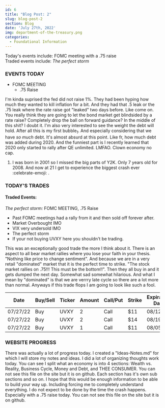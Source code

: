```yaml
---
id: 6
title: "Blog Post: 2"
slug: blog-post-2
section: Blog
date: 'July 27th, 2022'
img: department-of-the-treasury.png
categories:
  - Foundational Information
---
```

<!-- bro I really need more pictures STILL -->
Today's events include: FOMC meeting with a .75 raise<br>
Traded events include: *The perfect storm*

<!--more-->

### EVENTS TODAY
 - FOMC MEETING
   - .75 Raise

I'm kinda suprised the fed did not raise 1%. They had been hyping how much they wanted to kill inflation for a bit. And they had that .5 leak or the .75 leak where the rate raise got "leaked" two days before. Like come on. You really think they are going to let the bond market get blindsided by a rate raise? Completely drop the ball on forward guidance? In the middle of this shit? I doubt it. I'm also very interested to see the weight the debt will hold. After all this is my first bubble<sub>*1*</sub>. And especially considering that we have *so much* debt. It's almost absurd at this point. Like fr, how much debt was added during 2020. And the funniest part is I recently learned that 2020 only started to rally after QE unlimited. LMFAO. Clown economy no cap. 

1. I was born in 2001 so I missed the big parts of Y2K. Only 7 years old for 2008. And now at 21 I get to experience the biggest crash ever :celebrate-emoji: .

### TODAY'S TRADES

#### Traded Events:
*The perfect storm:* FOMC MEETING, .75 Raise
  - Past FOMC meetings had a rally from it and then sold off forever after.
  - Market Overbought IMO
  - VIX very undersold IMO
  - The perfect storm
  - If your not buying UVXY here you shouldn't be trading.

This was an exceptionally good trade the more I think about it. There is an aspect to all bear market rallies where you lose your faith in your thesis. "Nothing like price to change sentiment". And because we are in a very retail "dominated" market that it is the perfect time to strike. "The stock market rallies on .75!!! This must be the bottom!!". Then they all buy in and it gets dumped the next day. Somewhat sad somewhat hilarious. And what I mean by "dominated" is that we are verrry late cycle so there are a lot more than normal. Anyways if this trade flops I am going to look like such a fool.

| Date     | Buy/Sell | Ticker | Amount | Call/Put | Strike | Expiration Date | Average Price | Total |
| -------- | -------- | ------ | ------ | -------- | ------ | --------------- | ------------- | ----- |
| 07/27/22 | Buy      | UVXY   | 2      | Call     | $11    | 08/12/22        | $1.10         | $220  |
| 07/27/22 | Buy      | UVXY   | 2      | Call     | $14    | 08/19/22        | $.5           | $100  |
| 07/27/22 | Buy      | UVXY   | 1      | Call     | $11    | 08/05/22        | $.69          | $69   |

### WEBSITE PROGRESS

There was actually a lot of progress today. I created a "Ideas-Notes.md" for which I will store my notes and ideas. I did a lot of organizing thoughts work today. You can see I split what an economy is into 4 sections: Wealth vs. Reality, Business Cycle, Money and Debt, and THEE CONSUMER. You can not see this file on the site but it is on github. Each section has it's own sub sections and so on. I hope that this would be enough information to be able to build your way up. Including forcing me to completely understand everything. I do not expect to be done by the time the crash happens. Especially with a .75 raise today. You can not see this file on the site but it is on github.

